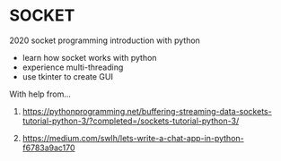 # SOCKET
2020 socket programming introduction with python
- learn how socket works with python
- experience multi-threading
- use tkinter to create GUI

With help from...

1. https://pythonprogramming.net/buffering-streaming-data-sockets-tutorial-python-3/?completed=/sockets-tutorial-python-3/

2. https://medium.com/swlh/lets-write-a-chat-app-in-python-f6783a9ac170
